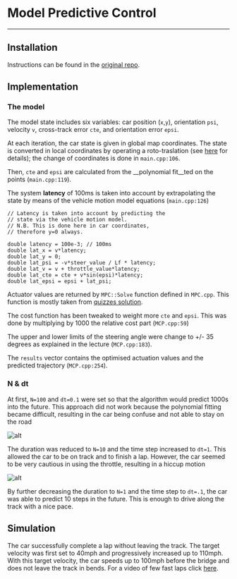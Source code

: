 # Model Predictive Control

---

[//]: # (Image References)

[image0]: ./imgs/img1.gif "N100dt01"
[image1]: ./imgs/gif1.gif "largeP"
[image2]: ./imgs/gif2.gif "smallP"
[image3]: ./imgs/pi.png "pintegral"
[image4]: ./imgs/gif3.gif "pi"
[image5]: ./imgs/pid.png "piderivative"
[image6]: ./imgs/gif4.gif "pid"
[image7]: ./imgs/gif5.gif "pidbend"

## Installation

Instructions can be found in the [original repo](https://github.com/udacity/CarND-MPC-Project).

## Implementation

### The model
The model state includes six variables: car position (`x`,`y`), orientation `psi`, velocity `v`, cross-track error `cte`, and orientation error `epsi`. 

At each iteration, the car state is given in global map coordinates. The state is converted in local coordinates by operating a roto-traslation (see [here](https://discussions.udacity.com/t/not-able-to-display-trajectory-and-reference-paths-in-the-simulator/248545/7) for details); the change of coordinates is done in `main.cpp:106`. 

Then, `cte` and `epsi` are calculated from the __polynomial fit__ted on the points (`main.cpp:119`). 

The system __latency__ of 100ms is taken into account by extrapolating the state by means of the vehicle motion model equations (`main.cpp:126`)

```
// Latency is taken into account by predicting the 
// state via the vehicle motion model.
// N.B. This is done here in car coordinates, 
// therefore y=0 always.

double latency = 100e-3; // 100ms
double lat_x = v*latency;
double lat_y = 0;
double lat_psi = -v*steer_value / Lf * latency;
double lat_v = v + throttle_value*latency;
double lat_cte = cte + v*sin(epsi)*latency;
double lat_epsi = epsi + lat_psi;
```

Actuator values are returned by `MPC::Solve` function defined in `MPC.cpp`. This function is mostly taken from [quizzes solution](https://github.com/udacity/CarND-MPC-Quizzes). 

The cost function has been tweaked to weight more `cte` and `epsi`. This was done by multiplying by 1000 the relative cost part (`MCP.cpp:59`)

The upper and lower limits of the steering angle were change to +/- 35 degrees as explained in the lecture (`MCP.cpp:183`).

The `results` vector contains the optimised actuation values and the predicted trajectory (`MCP.cpp:254`).

### N & dt
At first, `N=100` and `dt=0.1` were set so that the algorithm would predict 1000s into the future. This approach did not work because the polynomial fitting became difficult, resulting in the car being confuse and not able to stay on the road

![alt](image0)

The duration was reduced to `N=10` and the time step increased to `dt=1`. This allowed the car to be on track and to finish a lap. However, the car seemed to be very cautious in using the throttle, resulting in a hiccup motion

![alt](image1)

By further decreasing the duration to `N=1` and the time step to `dt=.1`, the car was able to predict 10 steps in the future. This is enough to drive along the track with a nice pace.

## Simulation

The car successfully complete a lap without leaving the track. The target velocity was first set to 40mph and progressively increased up to 110mph. With this target velocity, the car speeds up to 100mph before the bridge and does not leave the track in bends. For a video of few fast laps click [here](https://youtu.be/v9_pAVDo9W0).



